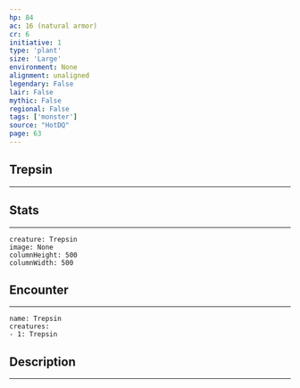 ```yaml
---
hp: 84
ac: 16 (natural armor)
cr: 6
initiative: 1
type: 'plant'    
size: 'Large'
environment: None
alignment: unaligned
legendary: False
lair: False
mythic: False
regional: False
tags: ['monster']
source: "HotDQ"
page: 63
---
```


## Trepsin
---



## Stats
---

```statblock
creature: Trepsin
image: None
columnHeight: 500
columnWidth: 500
```

## Encounter
---

```encounter-table
name: Trepsin
creatures:
- 1: Trepsin
```

## Description
---




